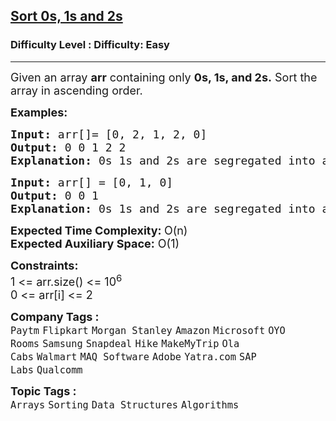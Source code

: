 <h2><a href="https://www.geeksforgeeks.org/problems/sort-an-array-of-0s-1s-and-2s4231/1?page=1&category=Arrays&sortBy=submissions">Sort 0s, 1s and 2s</a></h2><h3>Difficulty Level : Difficulty: Easy</h3><hr><div class="problems_problem_content__Xm_eO"><p><span style="font-size: 18px;">Given an array <strong>arr</strong> containing only <strong>0s, 1s, and 2s.</strong> Sort the array in ascending order.</span></p>
<p><span style="font-size: 18px;"><strong>Examples:</strong></span></p>
<pre><span style="font-size: 18px;"><strong>Input: </strong>arr[]= [0, 2, 1, 2, 0]
<strong>Output: </strong>0 0 1 2 2
<strong>Explanation: </strong>0s 1s and 2s are segregated into ascending order.</span></pre>
<pre><span style="font-size: 18px;"><strong>Input: </strong>arr[] = [0, 1, 0]
<strong>Output: </strong>0 0 1
<strong>Explanation: </strong>0s 1s and 2s are segregated into ascending order.</span></pre>
<p><span style="font-size: 18px;"><strong>Expected Time Complexity: </strong>O(n)<br><strong>Expected Auxiliary Space:</strong> O(1)</span></p>
<p><span style="font-size: 18px;"><strong>Constraints:</strong><br>1 &lt;= arr.size() &lt;= 10<sup>6</sup><br>0 &lt;= arr[i] &lt;= 2</span></p></div><p><span style=font-size:18px><strong>Company Tags : </strong><br><code>Paytm</code>&nbsp;<code>Flipkart</code>&nbsp;<code>Morgan Stanley</code>&nbsp;<code>Amazon</code>&nbsp;<code>Microsoft</code>&nbsp;<code>OYO Rooms</code>&nbsp;<code>Samsung</code>&nbsp;<code>Snapdeal</code>&nbsp;<code>Hike</code>&nbsp;<code>MakeMyTrip</code>&nbsp;<code>Ola Cabs</code>&nbsp;<code>Walmart</code>&nbsp;<code>MAQ Software</code>&nbsp;<code>Adobe</code>&nbsp;<code>Yatra.com</code>&nbsp;<code>SAP Labs</code>&nbsp;<code>Qualcomm</code>&nbsp;<br><p><span style=font-size:18px><strong>Topic Tags : </strong><br><code>Arrays</code>&nbsp;<code>Sorting</code>&nbsp;<code>Data Structures</code>&nbsp;<code>Algorithms</code>&nbsp;
